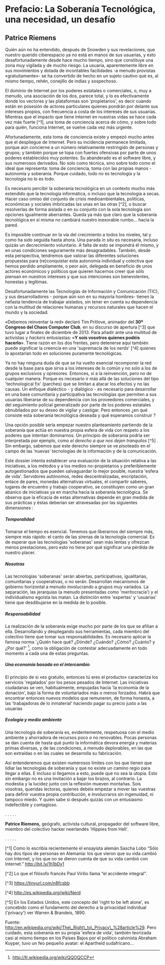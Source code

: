 # Prefacio: La Soberanía Tecnológica, una necesidad, un desafío

##  Patrice Riemens 

Quién aún no ha entendido, después de Snowden y sus revelaciones, que
nuestro querido ciberespacio ya no está en manos de sus usuarias, y esto
desafortunadamente desde hace mucho tiempo, sino que constituye una zona
muy vigilada y de mucho riesgo. La usuaria, aparentemente libre en sus
movimientos y dotada de incontables facilidades -a menudo provistas
«gratuitamente»- se ha convertido de hecho en un sujeto cautivo que es,
al mismo tiempo, rehén, conejillo de indias y sospechoso.

El dominio de Internet por los poderes estatales o comerciales, o, muy a
menudo, una asociación de los dos, parece total, y lo es efectivamente
donde los vectores y las plataformas son 'propietarios', es decir cuando
están en posesión de actores particulares quienes pondrán por delante
sus intereses propios, con frecuencia a costa de los intereses de sus
usuarias. Mientras que el impacto que tiene Internet en nuestras vidas
se hace cada vez más fuerte [^1], una toma de conciencia acerca de
cómo, y sobre todo para quién, funciona Internet, se vuelve cada vez más
urgente.

Afortunadamente, esta toma de conciencia existe y empezó mucho antes que
el despliegue de Internet. Pero su incidencia permanece limitada, porque
aún concierne a un número relativamente restringido de personas y
grupos; y también porque se topa con fuertes ofensivas por parte de unos
poderes establecidos muy potentes. Su abanderado es el software libre, y
sus numerosos derivados. No solo como técnica, sino sobre todo como el
ideal que representa: toma de conciencia, toma con las propias manos
-autonomía y soberanía. Porque cuidado, todo no es tecnología y la
tecnología no lo es todo.

Es necesario percibir la soberanía tecnológica en un contexto mucho más
extendido que la tecnología informática, o incluso que la tecnología a
secas. Hacer caso omiso del conjunto de crisis medioambientales,
políticas, económicas y sociales imbricadas las unas en las otras [^2],
o buscar resolverlas de forma aislada o en su conjunto con la sola
tecnología son opciones igualmente aberrantes. Queda ya más que claro
que la soberanía tecnológica en sí misma no cambiará nuestro inexorable
rumbo... hacia la pared.

Es imposible continuar en la vía del crecimiento a todos los niveles,
tal y como ha sido seguida hasta ahora. Una parada *in situ* es
necesaria, incluso quizás un decrecimiento voluntario. A falta de esto
se impondrá él mismo, y en unas condiciones seguramente más
desagradables. También, desde esta perspectiva, tendremos que valorar
las diferentes soluciones propuestas para (re)conquistar esta autonomía
individual y colectiva que hemos perdido ampliamente, o peor aún,
delegada en beneficio de unos actores económicos y políticos que quieren
hacernos creer que sólo piensan en nuestros intereses y que sus
intenciones son benevolentes, honestas y legítimas.

Desafortunadamente las Tecnologías de Información y Comunicación (TIC),
y sus desarrolladores - porque aún son en su mayoría hombres- tienen la
nefasta tendencia de trabajar aislados, sin tener en cuenta su
dependencia con la multitud de relaciones humanas y recursos naturales
que hacen el mundo y la sociedad.

«Debemos reinventar la red» declaró Tim Pritlove, animador del **30º
Congreso del Chaos Computer Club**, en su discurso de apertura [^3] que
tuvo lugar a finales de diciembre de 2013. Para añadir ante una multitud
de activistas y *hackers* entusiastas: «**Y soís vosotros quienes podéis
hacerlo**». Tiene razón en los dos frentes, pero detenerse aquí también
puede significar la creencia en una 'supremacía de los *nerds*' [^4]
quienes lo apostarían todo en soluciones puramente tecnológicas.

Ya no hay ninguna duda de que se ha vuelto esencial recomponer la red
desde la base para que sirva a los intereses de lo común y no solo a los
de grupos exclusivos y opresores. Entonces, sí a la reinvención, pero no
de cualquier manera. Porque es necesario ir más allá de las soluciones
del tipo 'technological fix' (parches) que se limitan a atacar los
efectos y no las causas. Un enfoque dialéctico - y dialógico - es
necesario para desarrollar en una base comunitaria y participativa las
tecnologías que permiten a sus usuarias liberarse de su dependencia con
los proveedores comerciales, y del seguimiento policial generalizado por
parte de los poderes estatales obnubilados por su deseo de vigilar y
castigar. Pero entonces ¿en qué consiste esta soberanía tecnológica
deseada y qué esperamos construir ?

Una opción posible sería empezar nuestro planteamiento partiendo de la
soberanía que actúa en nuestra propia esfera de vida con respeto a los
poderes que intentan dominarnos. Un principio de soberanía podría ser
interpretada por ejemplo, como *el derecho a que nos dejen tranquilos*
[^5] . Sin embargo, sabemos que este derecho siempre se ve pisoteado en
el campo de las 'nuevas' tecnologías de la información y de la
comunicación.

Este dossier intenta establecer una evaluación de la situación relativa
a las iniciativas, a los métodos y a los medios no-propietarios y
preferiblemente autogestionados que pueden salvaguardar lo mejor
posible, nuestra 'esfera de vida'. Servidores autónomos, redes
descentralizadas, encriptación, enlace de pares, monedas alternativas
virtuales, el compartir saberes, lugares de encuentro y trabajo
cooperativo, se constituyen como un gran abanico de iniciativas ya en
marcha hacia la soberanía tecnológica. Se observa que la eficacia de
estas alternativas depende en gran medida de sus prácticas y éstas
deberían ser atravesadas por las siguientes dimensiones :

##### Temporalidad 

Tomarse el tiempo es esencial. Tenemos que liberarnos del siempre más,
siempre más rápido: el canto de las sirenas de la tecnología comercial.
Es de esperar que las tecnologías 'soberanas' sean más lentas y ofrezcan
menos prestaciones, pero esto no tiene por qué significar una pérdida de
nuestro placer.

##### Nosotras 

Las tecnologías 'soberanas' serán abiertas, participativas,
igualitarias, comunitarias y cooperativas, o no serán. Desarrollan
mecanismos de gobierno horizontal a menudo involucrando a grupos muy
variados. La separación, las jerarquías (a menudo presentadas como
'meritocracia') y el individualismo egoísta las matan. La distinción
entre 'expertas' y 'usuarias' tiene que desdibujarse en la medida de lo
posible.

##### Responsabilidad 

La realización de la soberanía exige mucho por parte de los que se
afilian a ella. Desarrollando y desplegando sus herramientas, cada
miembro del colectivo tiene que tomar sus responsabilidades. Es
necesario aplicar la famosa norma '¿Quién hace qué? ¿Dónde? ¿Cuándo?
¿Cómo? ¿Cuánto? y ¿Por qué?' [^6], como la obligación de contestar
adecuadamente en todo momento a cada una de estas preguntas.

##### Una economía basada en el intercambio 

El principio de si «es gratuito, entonces tú eres el producto»
caracteriza los servicios 'regalados' por los pesos pesados de Internet.
Las iniciativas ciudadanas se ven, habitualmente, empujadas hacia 'la
economía de la donación', bajo la forma de voluntariados más o menos
forzados. Habrá que encontrar entonces nuevos modelos que remuneren, de
forma honesta, a las 'trabajadoras de lo inmaterial' haciendo pagar su
precio justo a las usuarias

##### Ecología y medio ambiente 

Una tecnología de soberanía es, evidentemente, respetuosa con el medio
ambiente y ahorradora de recursos poco o no renovables. Pocas personas
se dan cuenta de hasta qué punto la informática devora energía y
materias primas diversas, y de las condiciones, a menudo deplorables, en
las que son extraídas o en las cuales se desarrolla su fabricación.

Así entenderemos que existen numerosos límites con los que tienen que
lidiar las tecnologías de soberanía y que no existe un camino regio para
llegar a ellas. E incluso si llegamos a esto, puede que no sea la
utopía. Esto sin embargo no es una invitación a bajar los brazos, al
contrario. La modestia y la lucidez junto con la reflexión mueven
montañas. Sois vosotras, queridas lectoras, quienes debéis empezar a
mover las vuestras para definir vuestra propia contribución, e
involucraros sin ingenuidad, ni tampoco miedo. Y quién sabe si después
quizás con un entusiasmo indefectible y contagioso.

. . . . .

**Patrice Riemens,** geógrafo, activista cultural, propagador del
software libre, miembro del colectivo hacker neerlandés 'Hippies from
Hell'.

. . . . .

[^1] Como lo escribía recientemente el ensayista alemán Sascha Lobo “Sólo hay dos tipos de personas en Alemania: los que vieron que su vida cambió con Internet, y los que no se dieron cuenta de que su vida cambió con Internet.” http://bit.ly/1h1bDy1

[^2] Lo que el filósofo francés Paul Virilio llama “el accidente integral”.

[^3] https://tinyurl.com/n8fcsbb

[^4] http://es.wikipedia.org/wiki/Nerd

[^5] En los Estados Unidos, este concepto del 'right to be left alone',
es concebido como el fundamento del derecho a la privacidad individual
('privacy') ver Warren & Brandeis, 1890.

Fuente:
http://en.wikipedia.org/wiki/The\_Right\_to\_Privacy\_%28article%29.
Pero cuidado, esta soberanía en su propia 'esfera de vida', también
teorizada casi al mismo tiempo en los Países Bajos por el político
calvinista Abraham Kuyper, tuvo un feo pequeño avatar: el Apartheid
sudafricano...

[^6]: http://fr.wikipedia.org/wiki/QQOQCCP
